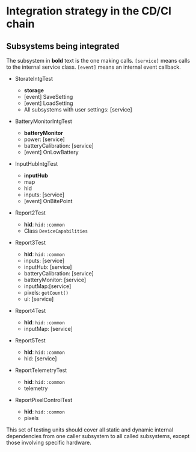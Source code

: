 # Integration strategy in the CD/CI chain

## Subsystems being integrated

The subsystem in **bold** text is the one making calls.
`[service]` means calls to the internal service class.
`[event]` means an internal event callback.

- StorateIntgTest

  - **storage**
  - [event] SaveSetting
  - [event] LoadSetting
  - All subsystems with user settings: [service]

- BatteryMonitorIntgTest

  - **batteryMonitor**
  - power: [service]
  - batteryCalibration: [service]
  - [event] OnLowBattery

- InputHubIntgTest

  - **inputHub**
  - map
  - hid
  - inputs: [service]
  - [event] OnBitePoint

- Report2Test

  - **hid**: `hid::common`
  - Class `DeviceCapabilities`

- Report3Test

  - **hid**: `hid::common`
  - inputs: [service]
  - inputHub: [service]
  - batteryCalibration: [service]
  - batteryMonitor: [service]
  - inputMap:[service]
  - pixels: `getCount()`
  - ui: [service]

- Report4Test

  - **hid**: `hid::common`
  - inputMap: [service]

- Report5Test

  - **hid**: `hid::common`
  - hid: [service]

- ReportTelemetryTest

  - **hid**: `hid::common`
  - telemetry

- ReportPixelControlTest

  - **hid**: `hid::common`
  - pixels

This set of testing units should cover all static and dynamic
internal dependencies from one caller subsystem to all called subsystems,
except those involving specific hardware.
